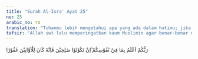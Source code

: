 ```yaml
---
title: "Surah Al-Isra' Ayat 25"
no: 25
arabic_no: ٢٥
translation: "Tuhanmu lebih mengetahui apa yang ada dalam hatimu; jika kamu orang yang baik, maka sungguh, Dia Maha Pengampun kepada orang yang bertobat."
tafsir: "Allah swt lalu memperingatkan kaum Muslimin agar benar-benar memperhatikan urusan berbakti kepada kedua ibu bapak dan tidak menganggapnya sebagai urusan yang remeh. Dijelaskan bahwa Allah Maha Mengetahui apa yang tergerak dalam hati mereka, apakah benar-benar berbakti kepada kedua ibu bapak dengan rasa kasih sayang dan penuh kesadaran, ataukah hanya pernyataan lahiriah saja, sedangkan di dalam hati mereka sebenarnya durhaka dan membangkang. Itulah sebabnya, Allah menjanjikan bahwa apabila mereka benar-benar berbuat baik, yaitu benar-benar menaati tuntutan Allah dan berbakti kepada kedua ibu bapak, maka Dia akan memberikan ampunan kepada mereka atas perbuatan yang melampaui batas-batas ketentuan-Nya. Allah Maha Pengampun kepada siapa saja yang mau bertobat dan kembali menaati perintah-Nya.\n\nDalam ayat ini terdapat janji baik yang ditujukan kepada orang-orang yang hatinya terbuka untuk berbakti kepada ibu bapaknya. Sebaliknya, terdapat ancaman keras yang ditujukan kepada orang-orang yang meremehkannya, apalagi yang sengaja mendurhakai kedua ibu bapaknya."
---
```

رَبُّكُمْ اَعْلَمُ بِمَا فِيْ نُفُوْسِكُمْ ۗاِنْ تَكُوْنُوْا صٰلِحِيْنَ فَاِنَّهٗ كَانَ لِلْاَوَّابِيْنَ غَفُوْرًا